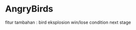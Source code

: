 # AngryBirds
fitur tambahan : bird eksplosion
                win/lose condition
                next stage
